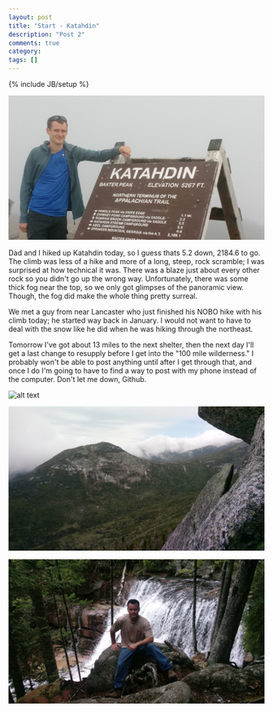 ```yaml
---
layout: post
title: "Start - Katahdin"
description: "Post 2"
comments: true
category:
tags: []
---
```

{% include JB/setup %}

![alt text](https://raw.githubusercontent.com/SilensAngelusNex/silensangelusnex.github.com/master/_images/katahdin/start.jpg "Mount Katahdin Summit")

Dad and I hiked up Katahdin today, so I guess thats 5.2 down, 2184.6 to go. The climb was less of a hike and more of a long, steep, rock scramble; I was surprised at how technical it was. There was a blaze just about every other rock so you didn't go up the wrong way. Unfortunately, there was some thick fog near the top, so we only got glimpses of the panoramic view. Though, the fog did make the whole thing pretty surreal.

We met a guy from near Lancaster who just finished his NOBO hike with his climb today; he started way back in January. I would not want to have to deal with the snow like he did when he was hiking through the northeast.

Tomorrow I've got about 13 miles to the next shelter, then the next day I'll get a last change to resupply before I get into the "100 mile wilderness." I probably won't be able to post anything until after I get through that, and once I do I'm going to have to find a way to post with my phone instead of the computer. Don't let me down, Github.


![alt text](https://raw.githubusercontent.com/SilensAngelusNex/silensangelusnex.github.com/master/_images/katahdin/katahdin_descent.jpg "The \"trail\"")


![alt text](https://raw.githubusercontent.com/SilensAngelusNex/silensangelusnex.github.com/master/_images/katahdin/katahdin_view.jpg "The view while we were hiking down")


![alt text](https://raw.githubusercontent.com/SilensAngelusNex/silensangelusnex.github.com/master/_images/katahdin/dad_waterfall.jpg "Dad at the waterfall near the base of the mountain")
